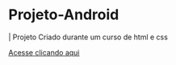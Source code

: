 # Projeto-Android
| Projeto Criado durante um curso de html e css
 
 <a href='https://carlosiego.github.io/projeto-android/'>Acesse clicando aqui</a>
